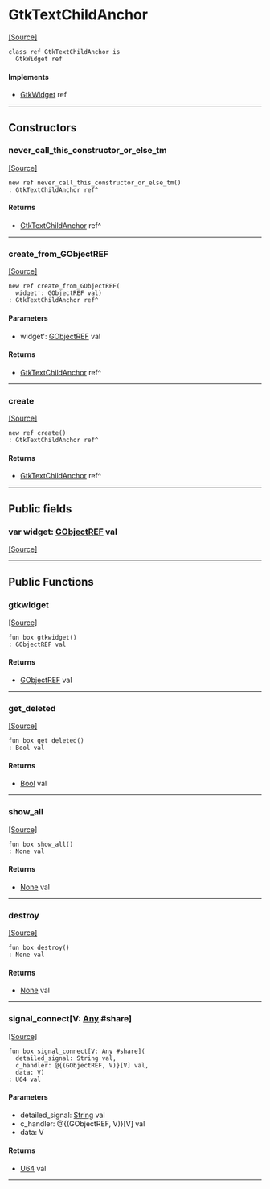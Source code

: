 # GtkTextChildAnchor
<span class="source-link">[[Source]](src/gtk3/GtkTextChildAnchor.md#L6)</span>
```pony
class ref GtkTextChildAnchor is
  GtkWidget ref
```

#### Implements

* [GtkWidget](gtk3-GtkWidget.md) ref

---

## Constructors

### never_call_this_constructor_or_else_tm
<span class="source-link">[[Source]](src/gtk3/GtkTextChildAnchor.md#L10)</span>


```pony
new ref never_call_this_constructor_or_else_tm()
: GtkTextChildAnchor ref^
```

#### Returns

* [GtkTextChildAnchor](gtk3-GtkTextChildAnchor.md) ref^

---

### create_from_GObjectREF
<span class="source-link">[[Source]](src/gtk3/GtkTextChildAnchor.md#L13)</span>


```pony
new ref create_from_GObjectREF(
  widget': GObjectREF val)
: GtkTextChildAnchor ref^
```
#### Parameters

*   widget': [GObjectREF](gtk3-..-gobject-GObjectREF.md) val

#### Returns

* [GtkTextChildAnchor](gtk3-GtkTextChildAnchor.md) ref^

---

### create
<span class="source-link">[[Source]](src/gtk3/GtkTextChildAnchor.md#L17)</span>


```pony
new ref create()
: GtkTextChildAnchor ref^
```

#### Returns

* [GtkTextChildAnchor](gtk3-GtkTextChildAnchor.md) ref^

---

## Public fields

### var widget: [GObjectREF](gtk3-..-gobject-GObjectREF.md) val
<span class="source-link">[[Source]](src/gtk3/GtkTextChildAnchor.md#L7)</span>



---

## Public Functions

### gtkwidget
<span class="source-link">[[Source]](src/gtk3/GtkTextChildAnchor.md#L9)</span>


```pony
fun box gtkwidget()
: GObjectREF val
```

#### Returns

* [GObjectREF](gtk3-..-gobject-GObjectREF.md) val

---

### get_deleted
<span class="source-link">[[Source]](src/gtk3/GtkTextChildAnchor.md#L21)</span>


```pony
fun box get_deleted()
: Bool val
```

#### Returns

* [Bool](builtin-Bool.md) val

---

### show_all
<span class="source-link">[[Source]](src/gtk3/GtkWidget.md#L4)</span>


```pony
fun box show_all()
: None val
```

#### Returns

* [None](builtin-None.md) val

---

### destroy
<span class="source-link">[[Source]](src/gtk3/GtkWidget.md#L10)</span>


```pony
fun box destroy()
: None val
```

#### Returns

* [None](builtin-None.md) val

---

### signal_connect\[V: [Any](builtin-Any.md) #share\]
<span class="source-link">[[Source]](src/gtk3/GtkWidget.md#L13)</span>


```pony
fun box signal_connect[V: Any #share](
  detailed_signal: String val,
  c_handler: @{(GObjectREF, V)}[V] val,
  data: V)
: U64 val
```
#### Parameters

*   detailed_signal: [String](builtin-String.md) val
*   c_handler: @{(GObjectREF, V)}[V] val
*   data: V

#### Returns

* [U64](builtin-U64.md) val

---

